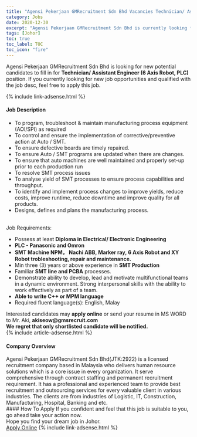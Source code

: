```yaml
---
title: "Agensi Pekerjaan GMRecruitment Sdn Bhd Vacancies Technician/ Assistant Engineer (6 Axis Robot, PLC)" 
category: Jobs 
date: 2020-12-30 
excerpt: "Agensi Pekerjaan GMRecruitment Sdn Bhd is currently looking for suitable person to fill in the Technician/ Assistant Engineer (6 Axis Robot, PLC) which positioned at Johor" 
tags: [Johor] 
toc: true 
toc_label: TOC 
toc_icon: "fire" 
--- 
```


<p>Agensi Pekerjaan GMRecruitment Sdn Bhd is looking for new potential candidates to fill in for <b>Technician/ Assistant Engineer (6 Axis Robot, PLC)</b> position. If you currently looking for new job opportunities and qualified with the job desc, feel free to apply this job.
</p>{% include link-adsense.html %} 
<div><div><div><h4>Job Description</h4></div></div><div><div><span><div><div><ul><li>To program, troubleshoot &amp; maintain manufacturing process equipment (AOI/SPI) as required</li><li>To control and ensure the implementation of corrective/preventive action at Auto / SMT.</li><li>To ensure defective boards are timely repaired.</li><li>To ensure Auto / SMT programs are updated when there are changes.</li><li>To ensure that auto machines are well maintained and properly set-up prior to each production run</li><li>To resolve SMT process issues</li><li>To analyse yield of SMT processes to ensure process capabilities and throughput.</li><li>To identify and implement process changes to improve yields, reduce costs, improve runtime, reduce downtime and improve quality for all products.</li><li>Designs, defines and plans the manufacturing process.</li></ul><div><br>Job Requirements:</div><ul><li>Possess at least <strong>Diploma in Electrical/ Electronic Engineering</strong></li><li><strong>PLC - Panasonic and Omron</strong></li><li><strong><strong>SMT Machine&#160;<strong><strong>NPM&#65292;&#160;</strong></strong>Nachi ABB,&#160;</strong><strong><strong>Marker ray,&#160;</strong></strong>6 Axis Robot and XY Robot trobleshooting, repair and maintenance.</strong></li><li>Min three (3) years or above experience in <strong>SMT Production</strong></li><li>Familiar <strong>SMT line and PCBA</strong> processes.</li><li>Demonstrate ability to develop, lead and motivate multifunctional teams in a dynamic environment. Strong interpersonal skills with the ability to work effectively as part of a team.</li><li><strong>Able to write C++ or MPM language</strong></li><li>Required fluent language(s): English, Malay</li></ul><div>Interested candidates may <strong>apply online</strong> or send your resume in MS WORD to Mr. Aki, <strong>akiseow@gmsrecruit.com</strong></div><div><strong>We regret that only shortlisted candidate will be notified.</strong></div></div></div></span></div></div></div> 
{% include article-adsense.html %} 
<div><div><div><h4>Company Overview</h4></div></div><div><div><span><div><div>Agensi Pekerjaan GMRecruitment Sdn Bhd(JTK:2922) is a licensed recruitment company based in Malaysia who delivers human resource solutions which is a core issue in every organization. It serve comprehensive through contract staffing and permanent recruitment requirement. It has a professional and experienced team to provide best recruitment and outsourcing services for every valuable client in various industries. The clients are from industries of Logistic, IT, Construction, Manufacturing, Hospital, Banking and etc.&#160;</div></div></span></div></div></div> 
#### How To Apply 
If you confident and feel that this job is suitable to you, go ahead take your action now. <br/> 
Hope you find your dream job in Johor. <br/> 
<a href="https://www.jobstreet.com.my/en/job/technician-assistant-engineer-6-axis-robot-plc-4453274?jobId=jobstreet-my-job-4453274&sectionRank=25&token=0~ae1f7b13-bc91-4131-8492-e9c0a8fbdc58&fr=SRP%20View%20In%20New%20Ta" class="btn btn--info" target="_blank" rel="nofollow noopenner">Apply Online</a> 
{% include link-adsense.html %} 